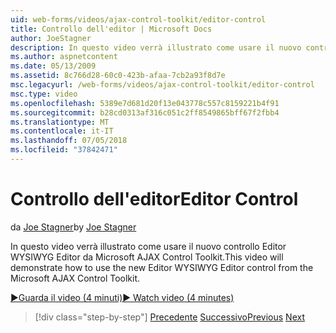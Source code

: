 ```yaml
---
uid: web-forms/videos/ajax-control-toolkit/editor-control
title: Controllo dell'editor | Microsoft Docs
author: JoeStagner
description: In questo video verrà illustrato come usare il nuovo controllo Editor WYSIWYG Editor da Microsoft AJAX Control Toolkit.
ms.author: aspnetcontent
ms.date: 05/13/2009
ms.assetid: 8c766d28-60c0-423b-afaa-7cb2a93f8d7e
msc.legacyurl: /web-forms/videos/ajax-control-toolkit/editor-control
msc.type: video
ms.openlocfilehash: 5389e7d681d20f13e043778c557c8159221b4f91
ms.sourcegitcommit: b28cd0313af316c051c2ff8549865bff67f2fbb4
ms.translationtype: MT
ms.contentlocale: it-IT
ms.lasthandoff: 07/05/2018
ms.locfileid: "37842471"
---
```

<a name="editor-control"></a><span data-ttu-id="17b7d-103">Controllo dell'editor</span><span class="sxs-lookup"><span data-stu-id="17b7d-103">Editor Control</span></span>
====================
<span data-ttu-id="17b7d-104">da [Joe Stagner](https://github.com/JoeStagner)</span><span class="sxs-lookup"><span data-stu-id="17b7d-104">by [Joe Stagner](https://github.com/JoeStagner)</span></span>

<span data-ttu-id="17b7d-105">In questo video verrà illustrato come usare il nuovo controllo Editor WYSIWYG Editor da Microsoft AJAX Control Toolkit.</span><span class="sxs-lookup"><span data-stu-id="17b7d-105">This video will demonstrate how to use the new Editor WYSIWYG Editor control from the Microsoft AJAX Control Toolkit.</span></span>

[<span data-ttu-id="17b7d-106">&#9654;Guarda il video (4 minuti)</span><span class="sxs-lookup"><span data-stu-id="17b7d-106">&#9654; Watch video (4 minutes)</span></span>](https://channel9.msdn.com/Blogs/ASP-NET-Site-Videos/editor-control)

> [!div class="step-by-step"]
> <span data-ttu-id="17b7d-107">[Precedente](combo-box.md)
> [Successivo](editor-control-custom.md)</span><span class="sxs-lookup"><span data-stu-id="17b7d-107">[Previous](combo-box.md)
[Next](editor-control-custom.md)</span></span>
